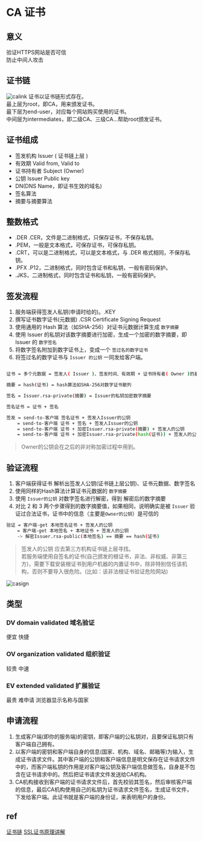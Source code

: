# CA 证书

## 意义

验证HTTPS网站是否可信  
防止中间人攻击  

## 证书链

![calink](res/CA-link.png)
证书以证书链形式存在。  
最上层为root，即CA，用来颁发证书。  
最下层为end-user，对应每个网站购买使用的证书。  
中间层为intermediates，即二级CA、三级CA...帮助root颁发证书。  

## 证书组成

- 签发机构 Issuer ( 证书链上层 )
- 有效期 Valid from, Valid to
- 证书持有者 Subject (Owner)
- 公钥 Issuer Public key
- DN(DNS Name，即证书生效的域名)
- 签名算法
- 摘要与摘要算法

## 整数格式

- .DER .CER，文件是二进制格式，只保存证书，不保存私钥。
- .PEM，一般是文本格式，可保存证书，可保存私钥。
- .CRT，可以是二进制格式，可以是文本格式，与 .DER 格式相同，不保存私钥。
- .PFX .P12，二进制格式，同时包含证书和私钥，一般有密码保护。
- .JKS，二进制格式，同时包含证书和私钥，一般有密码保护。

## 签发流程

1. 服务端获得签发人私钥(申请时给的)。.KEY
2. 撰写证书数字证书(元数据) .CSR Certificate Signing Request
3. 使用通用的 Hash 算法（如SHA-256）对证书元数据计算生成 `数字摘要`
4. 使用 Issuer 的私钥对该数字摘要进行加密，生成一个加密的数字摘要，即 Issuer 的 `数字签名`
5. 将数字签名附加到数字证书上，变成一个 `签过名的数字证书`
6. 将签过名的数字证书与 `Issuer 的公钥` 一同发给客户端。

```bash

证书 = 多个元数据 = 签发人( Issuer )、签发时间、有效期 + 证书持有者( Owner )的基本信息，比如 DN(DNS Name，即证书生效的域名)、 Owner的公钥...  

摘要 = hash(证书) = hash算法如SHA-256对数字证书散列  

签名 = Issuer.rsa-private(摘要) = Issuer的私钥加密数字摘要  

签名证书 = 证书 + 签名  

签发 = send-to-客户端 签名证书 + 签发人Issuer的公钥  
    = send-to-客户端 证书 + 签名 + 签发人Issuer的公钥  
    = send-to-客户端 证书 + 加密Issuer.rsa-private(摘要) + 签发人的公钥  
    = send-to-客户端 证书 + 加密Issuer.rsa-private(hash(证书)) + 签发人的公钥  
```

> Owner的公钥会在之后的非对称加密过程中用到。  

## 验证流程

1. 客户端获得证书 解析出签发人公钥(证书链上层公钥)、证书元数据、数字签名
2. 使用同样的Hash算法计算证书元数据的 `数字摘要`
3. 使用 `Issuer的公钥` 对数字签名进行解密，得到 解密后的数字摘要
4. 对比 2 和 3 两个步骤得到的数字摘要值，如果相同，说明确实是被 `Issuer` 验证过合法证书，证书中的信息（主要是`Owner的公钥`）是可信的

```bash
验证 = 客户端-get 本地签名证书 + 签发人的公钥
    = 客户端-get 本地签名 + 本地证书 + 签发人的公钥
    -> 解密Issuer.rsa-public(本地签名) == 摘要 == hash(证书)
```

> 签发人的公钥 应去第三方机构证书链上层寻找。  
> 若服务端使用自签名的证书(自己颁发的根证书，非法、非权威、非第三方)，需要下载安装根证书到用户机器的内置证书中，除非特别信任该机构，否则不要导入很危险。(比如：该非法根证书验证危险网站)

![casign](res/CA-sign.png)

## 类型

### DV domain validated 域名验证  

便宜 快捷  

### OV organization validated 组织验证  

较贵 中速

### EV extended validated 扩展验证  

最贵 难申请 浏览器显示名称与国家  

## 申请流程

1. 生成客户端(即你的服务端)的密钥，即客户端的公私钥对，且要保证私钥只有客户端自己拥有。
2. 以客户端的密钥和客户端自身的信息(国家、机构、域名、邮箱等)为输入，生成证书请求文件。其中客户端的公钥和客户端信息是明文保存在证书请求文件中的，而客户端私钥的作用是对客户端公钥及客户端信息做签名，自身是不包含在证书请求中的。然后把证书请求文件发送给CA机构。
3. CA机构接收到客户端的证书请求文件后，首先校验其签名，然后审核客户端的信息，最后CA机构使用自己的私钥为证书请求文件签名，生成证书文件，下发给客户端。此证书就是客户端的身份证，来表明用户的身份。

## ref

[证书链](https://www.jianshu.com/p/fcd0572c4765)
[SSL证书原理讲解](https://www.cnblogs.com/dinglin1/p/9279831.html)
